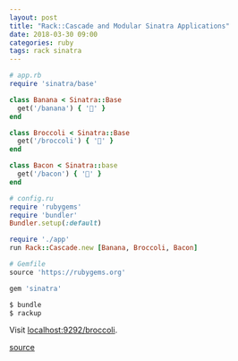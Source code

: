```yaml
---
layout: post
title: "Rack::Cascade and Modular Sinatra Applications"
date: 2018-03-30 09:00
categories: ruby
tags: rack sinatra
---
```


```ruby
# app.rb
require 'sinatra/base'

class Banana < Sinatra::Base
  get('/banana') { '🍌' }
end

class Broccoli < Sinatra::Base
  get('/broccoli') { '🥦' }
end

class Bacon < Sinatra::base
  get('/bacon') { '🥓' }
end
```

```ruby
# config.ru
require 'rubygems'
require 'bundler'
Bundler.setup(:default)

require './app'
run Rack::Cascade.new [Banana, Broccoli, Bacon]
```

```ruby
# Gemfile
source 'https://rubygems.org'

gem 'sinatra'
```

```bash
$ bundle
$ rackup
```

Visit [localhost:9292/broccoli](localhost:9292/broccoli).

[source](https://www.safaribooksonline.com/library/view/sinatra-up-and/9781449306847/ch04.html)
